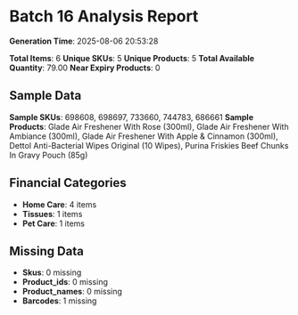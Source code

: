 # Batch 16 Analysis Report

**Generation Time**: 2025-08-06 20:53:28

**Total Items**: 6
**Unique SKUs**: 5
**Unique Products**: 5
**Total Available Quantity**: 79.00
**Near Expiry Products**: 0

## Sample Data
**Sample SKUs**: 698608, 698697, 733660, 744783, 686661
**Sample Products**: Glade Air Freshener With Rose (300ml), Glade Air Freshener With Ambiance (300ml), Glade Air Freshener With Apple & Cinnamon (300ml), Dettol Anti-Bacterial Wipes Original (10 Wipes), Purina Friskies Beef Chunks In Gravy Pouch (85g)

## Financial Categories
- **Home Care**: 4 items
- **Tissues**: 1 items
- **Pet Care**: 1 items

## Missing Data
- **Skus**: 0 missing
- **Product_ids**: 0 missing
- **Product_names**: 0 missing
- **Barcodes**: 1 missing
